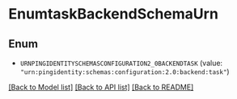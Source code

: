 # EnumtaskBackendSchemaUrn

## Enum


* `URNPINGIDENTITYSCHEMASCONFIGURATION2_0BACKENDTASK` (value: `"urn:pingidentity:schemas:configuration:2.0:backend:task"`)


[[Back to Model list]](../README.md#documentation-for-models) [[Back to API list]](../README.md#documentation-for-api-endpoints) [[Back to README]](../README.md)


